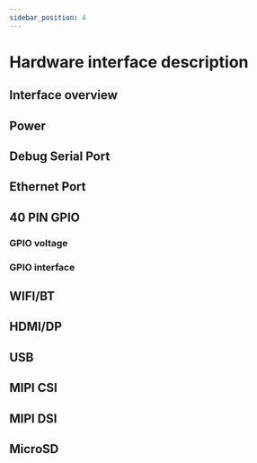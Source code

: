 ```yaml
---
sidebar_position: 4
---
```


# Hardware interface description

## Interface overview

## Power

## Debug Serial Port

## Ethernet Port

## 40 PIN GPIO

### GPIO voltage

### GPIO interface

## WIFI/BT

## HDMI/DP

## USB

## MIPI CSI

## MIPI DSI

## MicroSD
